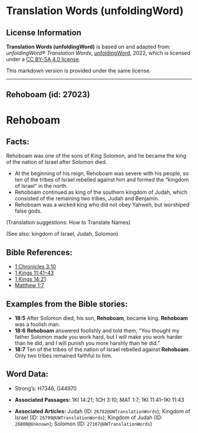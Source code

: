 # Translation Words (unfoldingWord)

## License Information

**Translation Words (unfoldingWord)** is based on and adapted from: _unfoldingWord® Translation Words_, [unfoldingWord](https://unfoldingword.org/utw), 2022, which is licensed under a [CC BY-SA 4.0 license](https://creativecommons.org/licenses/by-sa/4.0/legalcode.en).

This markdown version is provided under the same license.



--------------------------------

## Rehoboam (id: 27023)

Rehoboam
========

Facts:
------

Rehoboam was one of the sons of King Solomon, and he became the king of the nation of Israel after Solomon died.

* At the beginning of his reign, Rehoboam was severe with his people, so ten of the tribes of Israel rebelled against him and formed the “kingdom of Israel” in the north.
* Rehoboam continued as king of the southern kingdom of Judah, which consisted of the remaining two tribes, Judah and Benjamin.
* Rehoboam was a wicked king who did not obey Yahweh, but worshiped false gods.

(Translation suggestions: How to Translate Names)

(See also: kingdom of Israel, Judah, Solomon)

Bible References:
-----------------

* [1 Chronicles 3:10](https://ref.ly/1Chr3:10)
* [1 Kings 11:41–43](https://ref.ly/1Kgs11:41-1Kgs11:43)
* [1 Kings 14:21](https://ref.ly/1Kgs14:21)
* [Matthew 1:7](https://ref.ly/Matt1:7)

Examples from the Bible stories:
--------------------------------

* **18:5** After Solomon died, his son, **Rehoboam**, became king. **Rehoboam** was a foolish man.
* **18:6** **Rehoboam** answered foolishly and told them, “You thought my father Solomon made you work hard, but I will make you work harder than he did, and I will punish you more harshly than he did.”
* **18:7** Ten of the tribes of the nation of Israel rebelled against **Rehoboam**. Only two tribes remained faithful to him.

Word Data:
----------

* Strong’s: H7346, G44970

* **Associated Passages:** 1KI 14:21; 1CH 3:10; MAT 1:7; 1KI 11:41–1KI 11:43
* **Associated Articles:** Judah (ID: `26782@UWTranslationWords`); Kingdom of Israel (ID: `26799@UWTranslationWords`); Kingdom of Judah (ID: `26800@Unknown`); Solomon (ID: `27107@UWTranslationWords`)

